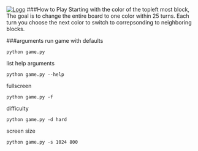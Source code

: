 [![Logo](http://i.imgur.com/FmwPdir.png)](http://i.imgur.com/FmwPdir.png)
###How to Play
Starting with the color of the topleft most block, The goal is to change the entire board to one color within 25 turns. Each turn you choose the next color to switch to correpsonding to neighboring blocks.

###arguments
run game with defaults

    python game.py
list help arguments

    python game.py --help
fullscreen

    python game.py -f
difficulty

    python game.py -d hard
screen size

    python game.py -s 1024 800
    
